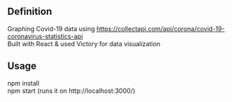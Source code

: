 ## Definition

Graphing Covid-19 data using https://collectapi.com/api/corona/covid-19-coronavirus-statistics-api <br />
Built with React & used Victory for data visualization

## Usage

npm install <br />
npm start (runs it on http://localhost:3000/)